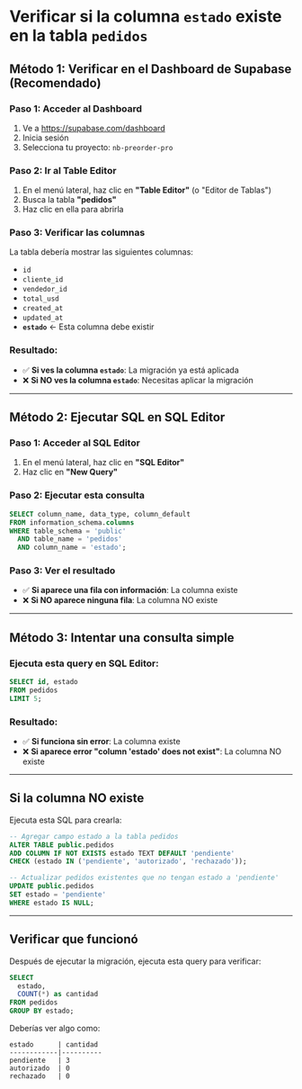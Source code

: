 # Verificar si la columna `estado` existe en la tabla `pedidos`

## Método 1: Verificar en el Dashboard de Supabase (Recomendado)

### Paso 1: Acceder al Dashboard
1. Ve a https://supabase.com/dashboard
2. Inicia sesión
3. Selecciona tu proyecto: `nb-preorder-pro`

### Paso 2: Ir al Table Editor
1. En el menú lateral, haz clic en **"Table Editor"** (o "Editor de Tablas")
2. Busca la tabla **"pedidos"**
3. Haz clic en ella para abrirla

### Paso 3: Verificar las columnas
La tabla debería mostrar las siguientes columnas:
- `id`
- `cliente_id`
- `vendedor_id`
- `total_usd`
- `created_at`
- `updated_at`
- **`estado`** ← Esta columna debe existir

### Resultado:
- ✅ **Si ves la columna `estado`**: La migración ya está aplicada
- ❌ **Si NO ves la columna `estado`**: Necesitas aplicar la migración

---

## Método 2: Ejecutar SQL en SQL Editor

### Paso 1: Acceder al SQL Editor
1. En el menú lateral, haz clic en **"SQL Editor"**
2. Haz clic en **"New Query"**

### Paso 2: Ejecutar esta consulta
```sql
SELECT column_name, data_type, column_default
FROM information_schema.columns
WHERE table_schema = 'public'
  AND table_name = 'pedidos'
  AND column_name = 'estado';
```

### Paso 3: Ver el resultado
- ✅ **Si aparece una fila con información**: La columna existe
- ❌ **Si NO aparece ninguna fila**: La columna NO existe

---

## Método 3: Intentar una consulta simple

### Ejecuta esta query en SQL Editor:
```sql
SELECT id, estado 
FROM pedidos 
LIMIT 5;
```

### Resultado:
- ✅ **Si funciona sin error**: La columna existe
- ❌ **Si aparece error "column 'estado' does not exist"**: La columna NO existe

---

## Si la columna NO existe

Ejecuta esta SQL para crearla:

```sql
-- Agregar campo estado a la tabla pedidos
ALTER TABLE public.pedidos 
ADD COLUMN IF NOT EXISTS estado TEXT DEFAULT 'pendiente' 
CHECK (estado IN ('pendiente', 'autorizado', 'rechazado'));

-- Actualizar pedidos existentes que no tengan estado a 'pendiente'
UPDATE public.pedidos 
SET estado = 'pendiente' 
WHERE estado IS NULL;
```

---

## Verificar que funcionó

Después de ejecutar la migración, ejecuta esta query para verificar:

```sql
SELECT 
  estado,
  COUNT(*) as cantidad
FROM pedidos
GROUP BY estado;
```

Deberías ver algo como:
```
estado      | cantidad
------------|----------
pendiente   | 3
autorizado  | 0
rechazado   | 0
```
